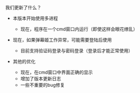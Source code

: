 我们更新了什么？

* 本版本开始使用多进程
  * 现在，程序在一个cmd窗口内运行（即使这样会眼花缭乱）

* 现在，如果弹幕姬工作异常，可能需要登陆后使用
  * 目前支持验证码登录与密码登录（登录后才能正常使用）

* 其他的优化
  * 现在，在cmd窗口中界面正确的显示
  * 增加了版本更新日志
  * 一些不重要的bug修复


